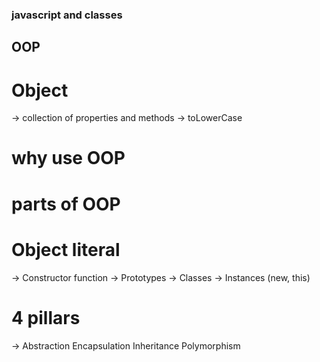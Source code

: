 ### javascript and classes

## OOP

# Object
-> collection of properties and methods
-> toLowerCase


# why use OOP
# parts of OOP


# Object literal

-> Constructor function
-> Prototypes
-> Classes
-> Instances (new, this)


# 4 pillars
-> Abstraction Encapsulation Inheritance Polymorphism